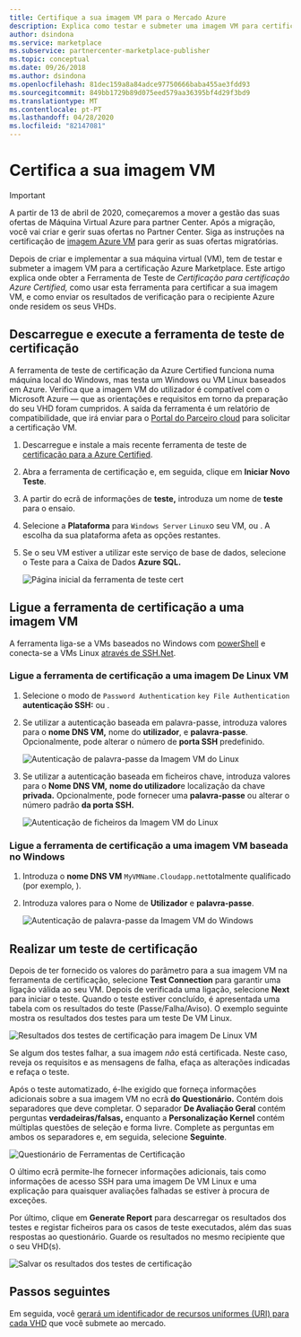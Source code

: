 ```yaml
---
title: Certifique a sua imagem VM para o Mercado Azure
description: Explica como testar e submeter uma imagem VM para certificação Azure Marketplace.
author: dsindona
ms.service: marketplace
ms.subservice: partnercenter-marketplace-publisher
ms.topic: conceptual
ms.date: 09/26/2018
ms.author: dsindona
ms.openlocfilehash: 81dec159a8a84adce97750666baba455ae3fdd93
ms.sourcegitcommit: 849bb1729b89d075eed579aa36395bf4d29f3bd9
ms.translationtype: MT
ms.contentlocale: pt-PT
ms.lasthandoff: 04/28/2020
ms.locfileid: "82147081"
---
```

# <a name="certify-your-vm-image"></a>Certifica a sua imagem VM

> [!IMPORTANT]
> A partir de 13 de abril de 2020, começaremos a mover a gestão das suas ofertas de Máquina Virtual Azure para partner Center. Após a migração, você vai criar e gerir suas ofertas no Partner Center. Siga as instruções na certificação de [imagem Azure VM](https://docs.microsoft.com/azure/marketplace/partner-center-portal/azure-vm-image-certification) para gerir as suas ofertas migratórias.

Depois de criar e implementar a sua máquina virtual (VM), tem de testar e submeter a imagem VM para a certificação Azure Marketplace. Este artigo explica onde obter a Ferramenta de Teste de *Certificação para certificação Azure Certified,* como usar esta ferramenta para certificar a sua imagem VM, e como enviar os resultados de verificação para o recipiente Azure onde residem os seus VHDs. 


## <a name="download-and-run-the-certification-test-tool"></a>Descarregue e execute a ferramenta de teste de certificação

A ferramenta de teste de certificação da Azure Certified funciona numa máquina local do Windows, mas testa um Windows ou VM Linux baseados em Azure.  Verifica que a imagem VM do utilizador é compatível com o Microsoft Azure — que as orientações e requisitos em torno da preparação do seu VHD foram cumpridos. A saída da ferramenta é um relatório de compatibilidade, que irá enviar para o [Portal do Parceiro cloud](https://cloudpartner.azure.com) para solicitar a certificação VM.

1. Descarregue e instale a mais recente ferramenta de teste de [certificação para a Azure Certified](https://www.microsoft.com/download/details.aspx?id=44299). 
2. Abra a ferramenta de certificação e, em seguida, clique em **Iniciar Novo Teste**.
3. A partir do ecrã de informações de **teste,** introduza um nome de **teste** para o ensaio.
4. Selecione a **Plataforma** para `Windows Server` `Linux`o seu VM, ou . A escolha da sua plataforma afeta as opções restantes.
5. Se o seu VM estiver a utilizar este serviço de base de dados, selecione o Teste para a Caixa de Dados **Azure SQL.**

   ![Página inicial da ferramenta de teste cert](./media/publishvm_025.png)


## <a name="connect-the-certification-tool-to-a-vm-image"></a>Ligue a ferramenta de certificação a uma imagem VM

  A ferramenta liga-se a VMs baseados no Windows com [powerShell](https://docs.microsoft.com/powershell/) e conecta-se a VMs Linux [através de SSH.Net](https://www.ssh.com/ssh/protocol/).

### <a name="connect-the-certification-tool-to-a-linux-vm-image"></a>Ligue a ferramenta de certificação a uma imagem De Linux VM

1. Selecione o modo de `Password Authentication` `key File Authentication` **autenticação SSH:** ou .
2. Se utilizar a autenticação baseada em palavra-passe, introduza valores para o **nome DNS VM,** nome do **utilizador**, e **palavra-passe**.  Opcionalmente, pode alterar o número de **porta SSH** predefinido.

     ![Autenticação de palavra-passe da Imagem VM do Linux](./media/publishvm_026.png)

3. Se utilizar a autenticação baseada em ficheiros chave, introduza valores para o **Nome DNS VM,** **nome do utilizador**e localização da chave **privada.**  Opcionalmente, pode fornecer uma **palavra-passe** ou alterar o número padrão **da porta SSH.**

     ![Autenticação de ficheiros da Imagem VM do Linux](./media/publishvm_027.png)

### <a name="connect-the-certification-tool-to-a-windows-based-vm-image"></a>**Ligue a ferramenta de certificação a uma imagem VM baseada no Windows**
1. Introduza o **nome DNS VM** `MyVMName.Cloudapp.net`totalmente qualificado (por exemplo, ).
2. Introduza valores para o Nome de **Utilizador** e **palavra-passe**.

   ![Autenticação de palavra-passe da Imagem VM do Windows](./media/publishvm_028.png)


## <a name="run-a-certification-test"></a>Realizar um teste de certificação

Depois de ter fornecido os valores do parâmetro para a sua imagem VM na ferramenta de certificação, selecione **Test Connection** para garantir uma ligação válida ao seu VM. Depois de verificada uma ligação, selecione **Next** para iniciar o teste.  Quando o teste estiver concluído, é apresentada uma tabela com os resultados do teste (Passe/Falha/Aviso).  O exemplo seguinte mostra os resultados dos testes para um teste De VM Linux. 

![Resultados dos testes de certificação para imagem De Linux VM](./media/publishvm_029.png)

Se algum dos testes falhar, a sua imagem *não* está certificada. Neste caso, reveja os requisitos e as mensagens de falha, efaça as alterações indicadas e refaça o teste. 

Após o teste automatizado, é-lhe exigido que forneça informações adicionais sobre a sua imagem VM no ecrã **do Questionário.**  Contém dois separadores que deve completar.  O separador **De Avaliação Geral** contém perguntas **verdadeiras/falsas,** enquanto a **Personalização Kernel** contém múltiplas questões de seleção e forma livre.  Complete as perguntas em ambos os separadores e, em seguida, selecione **Seguinte**.

![Questionário de Ferramentas de Certificação](./media/publishvm_030.png)

O último ecrã permite-lhe fornecer informações adicionais, tais como informações de acesso SSH para uma imagem De VM Linux e uma explicação para quaisquer avaliações falhadas se estiver à procura de exceções. 

Por último, clique em **Generate Report** para descarregar os resultados dos testes e registar ficheiros para os casos de teste executados, além das suas respostas ao questionário. Guarde os resultados no mesmo recipiente que o seu VHD(s).

![Salvar os resultados dos testes de certificação](./media/publishvm_031.png)


## <a name="next-steps"></a>Passos seguintes

Em seguida, você [gerará um identificador de recursos uniformes (URI) para cada VHD](./cpp-get-sas-uri.md) que você submete ao mercado. 
